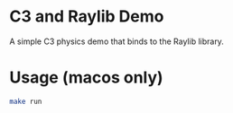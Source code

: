 # C3 and Raylib Demo
A simple C3 physics demo that binds to the Raylib library.

# Usage (macos only)
```bash
make run
```

